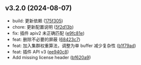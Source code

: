## v3.2.0 (2024-08-07)

- build: 更新依赖 ([175f305](https://github.com/shadow3aaa/fas-rs/commit/175f305))
- chore: 更新配置说明 ([5f2d13b](https://github.com/shadow3aaa/fas-rs/commit/5f2d13b))
- fix: 插件 apiv2 未正确匹配 ([e9fc81e](https://github.com/shadow3aaa/fas-rs/commit/e9fc81e))
- feat: 删除不必要的屏蔽 ([68423c7](https://github.com/shadow3aaa/fas-rs/commit/68423c7))
- feat: 加入集群权重算法，调整为单 buffer 减少复杂性 ([b1f79ad](https://github.com/shadow3aaa/fas-rs/commit/b1f79ad))
- feat: 插件 API v3 ([ee940c8](https://github.com/shadow3aaa/fas-rs/commit/ee940c8))
- Add missing license header ([bf620a9](https://github.com/shadow3aaa/fas-rs/commit/bf620a9))
